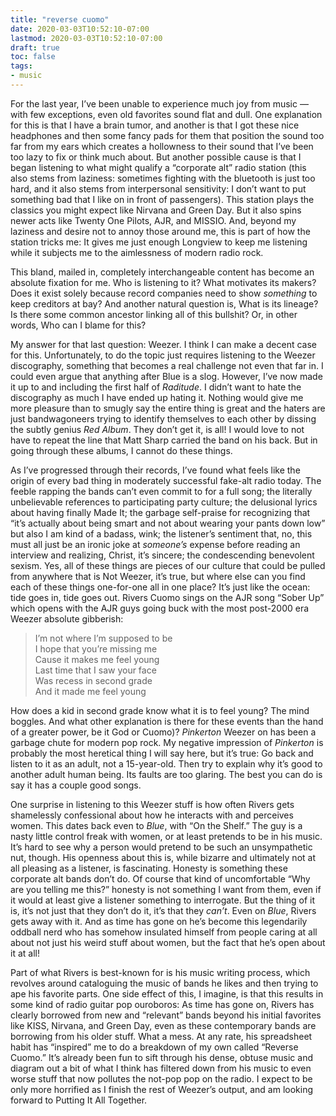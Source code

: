 ```yaml
---
title: "reverse cuomo"
date: 2020-03-03T10:52:10-07:00
lastmod: 2020-03-03T10:52:10-07:00
draft: true
toc: false
tags: 
- music
---
```

For the last year, I’ve been unable to experience much joy from music — with few exceptions, even old favorites sound flat and dull. One explanation for this is that I have a brain tumor, and another is that I got these nice headphones and then some fancy pads for them that position the sound too far from my ears which creates a hollowness to their sound that I’ve been too lazy to fix or think much about. But another possible cause is that I began listening to what might qualify a “corporate alt” radio station (this also stems from laziness: sometimes fighting with the bluetooth is just too hard, and it also stems from interpersonal sensitivity: I don’t want to put something bad that I like on in front of passengers). This station plays the classics you might expect like Nirvana and Green Day. But it also spins newer acts like Twenty One Pilots, AJR, and MISSIO. And, beyond my laziness and desire not to annoy those around me, this is part of how the station tricks me: It gives me just enough Longview to keep me listening while it subjects me to the aimlessness of modern radio rock.

<!--more-->

This bland, mailed in, completely interchangeable content has become an absolute fixation for me. Who is listening to it? What motivates its makers? Does it exist solely because record companies need to show *something* to keep creditors at bay? And another natural question is, What is its lineage? Is there some common ancestor linking all of this bullshit? Or, in other words, Who can I blame for this?

My answer for that last question: Weezer. I think I can make a decent case for this. Unfortunately, to do the topic just requires listening to the Weezer discography, something that becomes a real challenge not even that far in. I could even argue that anything after Blue is a slog. However, I’ve now made it up to and including the first half of *Raditude*. I didn’t want to hate the discography as much I have ended up hating it. Nothing would give me more pleasure than to smugly say the entire thing is great and the haters are just bandwagoneers trying to identify themselves to each other by dissing the subtly genius *Red Album*. They don’t get it, is all! I would love to not have to repeat the line that Matt Sharp carried the band on his back. But in going through these albums, I cannot do these things.

As I’ve progressed through their records, I’ve found what feels like the origin of every bad thing in moderately successful fake-alt radio today. The feeble rapping the bands can’t even commit to for a full song; the literally unbelievable references to participating party culture; the delusional lyrics about having finally Made It; the garbage self-praise for recognizing that “it’s actually about being smart and not about wearing your pants down low” but also I am kind of a badass, wink; the listener’s sentiment that, no, this must all just be an ironic joke at *someone’s* expense before reading an interview and realizing, Christ, it’s sincere; the condescending benevolent sexism. Yes, all of these things are pieces of our culture that could be pulled from anywhere that is Not Weezer, it’s true, but where else can you find each of these things one-for-one all in one place? It’s just like the ocean: tide goes in, tide goes out. Rivers Cuomo sings on the AJR song “Sober Up” which opens with the AJR guys going buck with the most post-2000 era Weezer absolute gibberish: 

> I’m not where I’m supposed to be  
> I hope that you’re missing me  
> Cause it makes me feel young  
> Last time that I saw your face  
> Was recess in second grade  
> And it made me feel young  

How does a kid in second grade know what it is to feel young? The mind boggles. And what other explanation is there for these events than the hand of a greater power, be it God or Cuomo)? *Pinkerton* Weezer on has been a garbage chute for modern pop rock. My negative impression of *Pinkerton* is probably the most heretical thing I will say here, but it’s true: Go back and listen to it as an adult, not a 15-year-old. Then try to explain why it’s good to another adult human being. Its faults are too glaring. The best you can do is say it has a couple good songs.

One surprise in listening to this Weezer stuff is how often Rivers gets shamelessly confessional about how he interacts with and perceives women. This dates back even to *Blue*, with “On the Shelf.” The guy is a nasty little control freak with women, or at least pretends to be in his music. It’s hard to see why a person would pretend to be such an unsympathetic nut, though. His openness about this is, while bizarre and ultimately not at all pleasing as a listener, is fascinating. Honesty is something these corporate alt bands don’t do. Of course that kind of uncomfortable “Why are you telling me this?” honesty is not something I want from them, even if it would at least give a listener something to interrogate. But the thing of it is, it’s not just that they don’t do it, it’s that they *can’t*. Even on *Blue*, Rivers gets away with it. And as time has gone on he’s become this legendarily oddball nerd who has somehow insulated himself from people caring at all about not just his weird stuff about women, but the fact that he’s open about it at all! 

Part of what Rivers is best-known for is his music writing process, which revolves around cataloguing the music of bands he likes and then trying to ape his favorite parts. One side effect of this, I imagine, is that this results in some kind of radio guitar pop ouroboros: As time has gone on, Rivers has clearly borrowed from new and “relevant” bands beyond his initial favorites like KISS, Nirvana, and Green Day, even as these contemporary bands are borrowing from his older stuff. What a mess. At any rate, his spreadsheet habit has “inspired” me to do a breakdown of my own called “Reverse Cuomo.” It’s already been fun to sift through his dense, obtuse music and diagram out a bit of what I think has filtered down from his music to even worse stuff that now pollutes the not-pop pop on the radio. I expect to be only more horrified as I finish the rest of Weezer’s output, and am looking forward to Putting It All Together.